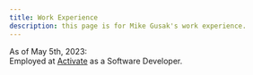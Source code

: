 ```yaml
---
title: Work Experience
description: this page is for Mike Gusak's work experience.
---
```


As of May 5th, 2023: \
Employed at [Activate](https://activate.ca) as a Software Developer.